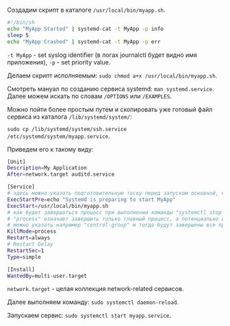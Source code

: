 Создадим скрипт в каталоге `/usr/local/bin/myapp.sh`.

```bash
#!/bin/sh
echo "MyApp Started" | systemd-cat -t MyApp -p info
sleep 5
echo "MyApp Crashed" | systemd-cat -t MyApp -p err
```

`-t MyApp` - set syslog identifier (в логах journalctl будет видно имя приложения), `-p` - set priority value.

Делаем скрипт исполняемым: `sudo chmod a+x /usr/local/bin/myapp.sh`.

Смотреть мануал по созданию сервиса systemd: `man systemd.service`. Далее можем искать по словам `/OPTIONS` или `/EXAMPLES`.

Можно пойти более простым путем и скопировать уже готовый файл сервиса из каталога `/lib/systemd/system/`:

`sudo cp /lib/systemd/system/ssh.service /etc/systemd/system/myapp.service`.

Приведем его к такому виду:

```bash
[Unit]
Description=My Application
After=network.target auditd.service

[Service]
# здесь можно указать подготовительную таску перед запуском основной, например сканировать БД на ошибки перед ее запуском
ExecStartPre=echo "Systemd is preparing to start MyApp"
ExecStart=/usr/local/bin/myapp.sh
# как будет завершаться процесс при выполнении команды "systemctl stop service-name"
# "process" означает завершить только главный процесс, а потенциально возможные дочерние процессы при этом останутся висеть
# можно указать например "control-group" и тогда будут завершены все процессы,  созданные этим сервисом
KillMode=process
Restart=always
# Restart Delay
RestartSec=1
Type=simple

[Install]
WantedBy=multi-user.target
```

`network.target` - целая коллекция network-related сервисов.

Далее выполняем команду: `sudo systemctl daemon-reload`.

Запускаем сервис: `sudo systemctl start myapp.service`.
